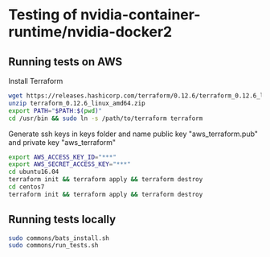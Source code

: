 # Testing of nvidia-container-runtime/nvidia-docker2

## Running tests on AWS

Install Terraform
```sh
wget https://releases.hashicorp.com/terraform/0.12.6/terraform_0.12.6_linux_amd64.zip
unzip terraform_0.12.6_linux_amd64.zip
export PATH="$PATH:$(pwd)"
cd /usr/bin && sudo ln -s /path/to/terraform terraform
```

Generate ssh keys in keys folder and name public key "aws_terraform.pub" and private key "aws_terraform"
```sh
export AWS_ACCESS_KEY_ID="***"
export AWS_SECRET_ACCESS_KEY="***"
cd ubuntu16.04
terraform init && terraform apply && terraform destroy
cd centos7
terraform init && terraform apply && terraform destroy
```

## Running tests locally
```sh
sudo commons/bats_install.sh
sudo commons/run_tests.sh
```
